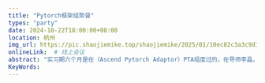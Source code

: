 ```yaml
---
title: "Pytorch框架组聚餐"
types: "party"
date: 2024-10-22T18:00:00+08:00
location: 杭州
img_url: https://pic.shaojiemike.top/shaojiemike/2025/01/10ec82c3a3c9d3183459a7fb3df2eebd.jpg
onlineLink:  # 线上会议
abstract: "实习期六个月是在（Ascend Pytorch Adaptor）PTA组度过的，在导师李晶，PL王姜奔，小伙伴姜怡文、梅菲、江朋飞的帮助下完成了转正。"
KeyWords:
---
```

